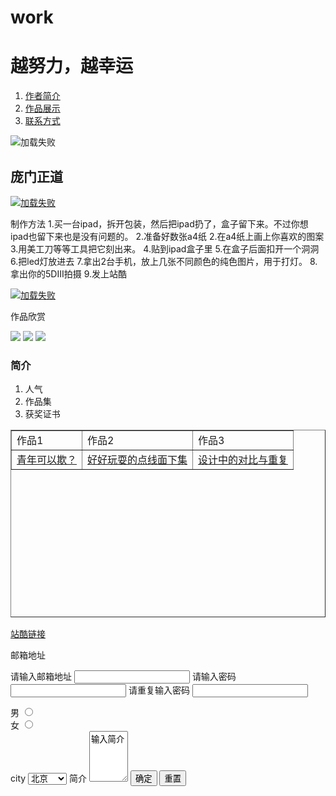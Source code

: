 # work<html>
<head>
<title>作业1</title>
</head>
<body>
<h1>越努力，越幸运</h1>
<ol>
<li><a href="">作者简介</a></li>
<li><a href="">作品展示</a></li>
<li><a href="">联系方式</a></li>
</ol>
<img alt="加载失败" src="../imges/1.jpg"/>
<h2>庞门正道</h2>
<a href="http://www.zcool.com.cn/work/ZMTUxODU5NDQ=.html"><img alt="加载失败" src="../imges/2.jpg"/></a>
<p>制作方法
1.买一台ipad，拆开包装，然后把ipad扔了，盒子留下来。不过你想ipad也留下来也是没有问题的。
2.准备好数张a4纸
2.在a4纸上画上你喜欢的图案
3.用美工刀等等工具把它刻出来。
4.贴到ipad盒子里
5.在盒子后面扣开一个洞洞
6.把led灯放进去
7.拿出2台手机，放上几张不同颜色的纯色图片，用于打灯。
8.拿出你的5DIII拍摄
9.发上站酷</p>
<a href="http://www.zcool.com.cn/article/ZMTgwNDQ4.html"><img alt="加载失败" src="../imges/3.jpg"/></a>
<p>作品欣赏</p>
<img src="../imges/4.jpg"/>
<img src="../imges/5.jpg"/>
<img src="../imges/6.jpg"/>
<h3>简介</h3>
<ol>
<li>人气</li>
<li>作品集</li>
<li>获奖证书</li>
</ol>
<table border="1" align="center" width="600" height="300">
<tr>
<td>作品1</td>
<td>作品2</td>
<td>作品3</td>
</tr>
<tr>
<td><a href="http://www.zcool.com.cn/article/ZMTM4MjEy.html">青年可以欺？</a></td>
<td><a href="http://www.zcool.com.cn/article/ZMTE3NTA0.html">好好玩耍的点线面下集</a></td>
<td><a href="http://www.zcool.com.cn/article/ZMTM2NzYw.html">设计中的对比与重复</a></td>
</tr>
</table>
<p><a href="http://artman.zcool.com.cn/?mycate=0&type=0&sort=0&p=2#titleMaoDian">站酷链接</a></p>
<p>邮箱地址</p>
<form >
请输入邮箱地址
<input type="text" name="adress"/>
请输入密码
<input type="password" name="pass"/>
请重复输入密码
<input type="password" name="pass"/>
</form>
<form>
<label for="male">男</label>
<input type="radio" value="1" name="gender" id="male"/>
<br/>
<label for="female">女</label>
<input type="radio" value="1" name="gender" id="female"/>
<br/>
<label>city</label>
<select>
<option value="北京">北京</option>
<option value="南京">南京</option>
<option value="上海">上海</option>
<option value="重庆">重庆</option>
<option value="哈尔滨">哈尔滨</option>
</select>
<label>简介</label>
<textarea rows="5" cols="5">输入简介</textarea>
<input type="submit" value="确定" name="submit">
<input type="reset" value="重置" name="reset">
</form>
</html>

